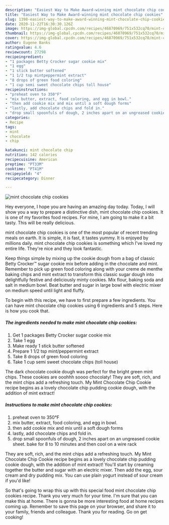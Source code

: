 ```yaml
---
description: "Easiest Way to Make Award-winning mint chocolate chip cookies"
title: "Easiest Way to Make Award-winning mint chocolate chip cookies"
slug: 1398-easiest-way-to-make-award-winning-mint-chocolate-chip-cookies
date: 2020-11-22T16:30:30.126Z
image: https://img-global.cpcdn.com/recipes/46870969/751x532cq70/mint-chocolate-chip-cookies-recipe-main-photo.jpg
thumbnail: https://img-global.cpcdn.com/recipes/46870969/751x532cq70/mint-chocolate-chip-cookies-recipe-main-photo.jpg
cover: https://img-global.cpcdn.com/recipes/46870969/751x532cq70/mint-chocolate-chip-cookies-recipe-main-photo.jpg
author: Eugene Banks
ratingvalue: 4.6
reviewcount: 27298
recipeingredient:
- "1 packages Betty Crocker sugar cookie mix"
- "1 egg"
- "1 stick butter softened"
- "1 1/2 tsp mintpeppermint extract"
- "8 drops of green food coloring"
- "1 cup semi sweet chocolate chips toll house"
recipeinstructions:
- "preheat oven to 350°F"
- "mix butter, extract, food coloring, and egg in bowl."
- "then add cookie mix and mix until a soft dough forms"
- "lastly, add chocolate chips and fold in."
- "drop small spoonfuls of dough, 2 inches apart on an ungreased cookie sheet. bake for 8 to 10 minutes and then cool on a wire rack"
categories:
- Recipe
tags:
- mint
- chocolate
- chip

katakunci: mint chocolate chip 
nutrition: 142 calories
recipecuisine: American
preptime: "PT33M"
cooktime: "PT41M"
recipeyield: "4"
recipecategory: Dinner

---
```



![mint chocolate chip cookies](https://img-global.cpcdn.com/recipes/46870969/751x532cq70/mint-chocolate-chip-cookies-recipe-main-photo.jpg)

Hey everyone, I hope you are having an amazing day today. Today, I will show you a way to prepare a distinctive dish, mint chocolate chip cookies. It is one of my favorites food recipes. For mine, I am going to make it a bit tasty. This will be really delicious.

mint chocolate chip cookies is one of the most popular of recent trending meals on earth. It is simple, it is fast, it tastes yummy. It is enjoyed by millions daily. mint chocolate chip cookies is something which I've loved my entire life. They're nice and they look fantastic.

Keep things simple by mixing up the cookie dough from a bag of classic Betty Crocker™ sugar cookie mix before adding in the chocolate and mint. Remember to pick up green food coloring along with your creme de menthe baking chips and mint extract to transform this classic sugar dough into delightfully festive and deliciously minty cookies. Mix flour, baking soda and salt in medium bowl. Beat butter and sugar in large bowl with electric mixer on medium speed until light and fluffy.


To begin with this recipe, we have to first prepare a few ingredients. You can have mint chocolate chip cookies using 6 ingredients and 5 steps. Here is how you cook that.

<!--inarticleads1-->

##### The ingredients needed to make mint chocolate chip cookies:

1. Get 1 packages Betty Crocker sugar cookie mix
1. Take 1 egg
1. Make ready 1 stick butter softened
1. Prepare 1 1/2 tsp mint/peppermint extract
1. Take 8 drops of green food coloring
1. Take 1 cup semi sweet chocolate chips (toll house)


The dark chocolate cookie dough was perfect for the bright green mint chips. These cookies are ooohhh soooo chocolaty! They are soft, rich, and the mint chips add a refreshing touch. My Mint Chocolate Chip Cookie recipe begins as a lovely chocolate chip pudding cookie dough, with the addition of mint extract! 

<!--inarticleads2-->

##### Instructions to make mint chocolate chip cookies:

1. preheat oven to 350°F
1. mix butter, extract, food coloring, and egg in bowl.
1. then add cookie mix and mix until a soft dough forms
1. lastly, add chocolate chips and fold in.
1. drop small spoonfuls of dough, 2 inches apart on an ungreased cookie sheet. bake for 8 to 10 minutes and then cool on a wire rack


They are soft, rich, and the mint chips add a refreshing touch. My Mint Chocolate Chip Cookie recipe begins as a lovely chocolate chip pudding cookie dough, with the addition of mint extract! You&#39;ll start by creaming together the butter and sugar with an electric mixer. Then add the egg, sour cream and dry pudding mix. You can use plain yogurt instead of sour cream if you&#39;d like! 

So that's going to wrap this up with this special food mint chocolate chip cookies recipe. Thank you very much for your time. I'm sure that you can make this at home. There is gonna be more interesting food at home recipes coming up. Remember to save this page on your browser, and share it to your family, friends and colleague. Thank you for reading. Go on get cooking!
